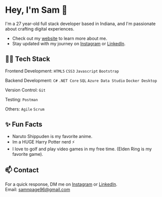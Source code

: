 # Hey, I'm Sam 👋

I'm a 27 year-old full stack developer based in Indiana, and I'm passionate about crafting digital experiences.

* Check out my [website](https://samnpage.github.io/Personal-Portfolio/) to learn more about me.
* Stay updated with my journey on [Instagram](https://www.instagram.com/samnpage/) or [LinkedIn](https://www.linkedin.com/in/sam-page-012688243/).


## 👩‍💻 Tech Stack

Frontend Development: ```HTML5``` ```CSS3``` ```Javascript``` ```Bootstrap```

Backend Development: ```C#``` ```.NET Core``` ```SQL``` ```Azure Data Studio``` ```Docker Desktop```

Version Control: ```Git```

Testing: ```Postman```

Others: ```Agile``` ```Scrum```

## ✨ Fun Facts

- Naruto Shippuden is my favorite anime.
- Im a HUGE Harry Potter nerd ⚡
- I love to golf and play video games in my free time. (Elden Ring is my favorite game).

## 📫 Contact

For a quick response, DM me on [Instagram](https://www.instagram.com/samnpage/) or [LinkedIn](https://www.linkedin.com/in/sam-page-012688243/).  
Email: samnpage96@gmail.com
